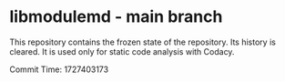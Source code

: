 # libmodulemd - main branch

This repository contains the frozen state of the repository.
Its history is cleared. It is used only for static code
analysis with Codacy.

Commit Time: 1727403173